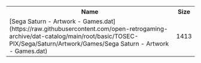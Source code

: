 <table>
<tr><th>Name</th><th>Size</th></tr>
<tr><td>[Sega Saturn - Artwork - Games.dat](https://raw.githubusercontent.com/open-retrogaming-archive/dat-catalog/main/root/basic/TOSEC-PIX/Sega/Saturn/Artwork/Games/Sega Saturn - Artwork - Games.dat)</td><td>1413</td></tr>
</table>

